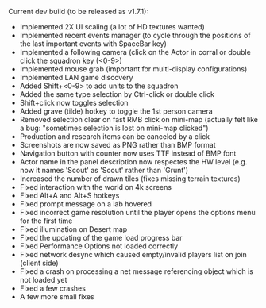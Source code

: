 Current dev build (to be released as v1.7.1):
- Implemented 2X UI scaling (a lot of HD textures wanted)
- Implemented recent events manager (to cycle through the positions of the last important events with SpaceBar key)
- Implemented a following camera (click on the Actor in corral or double click the squadron key (<0-9>)
- Implemented mouse grab (important for multi-display configurations)
- Implemented LAN game discovery
- Added Shift+<0-9> to add units to the squadron
- Added the same type selection by Ctrl-click or double click
- Shift+click now toggles selection
- Added grave (tilde) hotkey to toggle the 1st person camera
- Removed selection clear on fast RMB click on mini-map (actually felt like a bug: "sometimes selection is lost on mini-map clicked")
- Production and research items can be canceled by a click
- Screenshots are now saved as PNG rather than BMP format
- Navigation button with counter now uses TTF instead of BMP font
- Actor name in the panel description now respectes the HW level (e.g. now it names 'Scout' as 'Scout' rather than 'Grunt')
- Increased the number of drawn tiles (fixes missing terrain textures)
- Fixed interaction with the world on 4k screens
- Fixed Alt+A and Alt+S hotkeys
- Fixed prompt message on a lab hovered
- Fixed incorrect game resolution until the player opens the options menu for the first time
- Fixed illumination on Desert map
- Fixed the updating of the game load progress bar
- Fixed Performance Options not loaded correctly
- Fixed network desync which caused empty/invalid players list on join (client side)
- Fixed a crash on processing a net message referencing object which is not loaded yet
- Fixed a few crashes
- A few more small fixes

